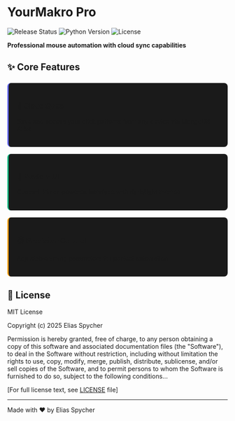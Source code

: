 # YourMakro Pro

![Release Status](https://img.shields.io/badge/Status-Release%20in%20Progress-ff69b4)
![Python Version](https://img.shields.io/badge/Python-3.10+-blue)
![License](https://img.shields.io/badge/License-MIT-green)

**Professional mouse automation with cloud sync capabilities**

## ✨ Core Features

<div style="display: grid; grid-template-columns: repeat(auto-fit, minmax(250px, 1fr)); gap: 1rem; margin: 1.5rem 0;">

<div style="background: #1a1a1a; padding: 1.2rem; border-radius: 8px; border-left: 3px solid #6366f1;">
<h3>🔄 Cloud Sync</h3>
<p>Save and access your click patterns from any device via MongoDB Atlas</p>
</div>

<div style="background: #1a1a1a; padding: 1.2rem; border-radius: 8px; border-left: 3px solid #10b981;">
<h3>🎨 Modern UI</h3>
<p>CustomTkinter-powered interface with dark/light themes</p>
</div>

<div style="background: #1a1a1a; padding: 1.2rem; border-radius: 8px; border-left: 3px solid #f59e0b;">
<h3>⏱️ Precision Control</h3>
<p>Adjustable timing parameters for perfect automation</p>
</div>

</div>

## 📜 License

MIT License

Copyright (c) 2025 Elias Spycher

Permission is hereby granted, free of charge, to any person obtaining a copy
of this software and associated documentation files (the "Software"), to deal
in the Software without restriction, including without limitation the rights
to use, copy, modify, merge, publish, distribute, sublicense, and/or sell
copies of the Software, and to permit persons to whom the Software is
furnished to do so, subject to the following conditions...

[For full license text, see [LICENSE](LICENSE) file]

---

Made with ❤️ by Elias Spycher
